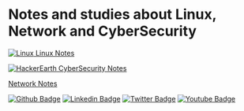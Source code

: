 # Notes and studies about Linux, Network and CyberSecurity



 [![Linux](https://img.shields.io/badge/Linux-FCC624?style=for-the-badge&logo=linux&logoColor=black)  Linux Notes](https://github.com/mateusvdcastro/Linux-Redes-Seguranca/tree/main/Alura%20Linux%20Essential#linux)  

[ ![HackerEarth](https://img.shields.io/badge/HackerEarth-%232C3454.svg?style=for-the-badge&logo=HackerEarth&logoColor=Blue)  CyberSecurity Notes](https://github.com/mateusvdcastro/Linux-Redes-Seguranca/tree/main/Redes%20-%20Seguran%C3%A7a)  

[ Network Notes](https://github.com/mateusvdcastro/Linux-Redes-Seguranca/edit/main/README.md#como-ver-meu-ip-p%C3%BAblico-pelo-terminal)

[![Github Badge](https://img.shields.io/badge/-Github-000?style=flat-square&logo=Github&logoColor=white&link=https://github.com/fagnerpsantos)](https://github.com/fagnerpsantos)
[![Linkedin Badge](https://img.shields.io/badge/-LinkedIn-blue?style=flat-square&logo=Linkedin&logoColor=white&link=https://www.linkedin.com/in/fagnerpsantos/)](https://www.linkedin.com/in/fagnerpsantos/)
[![Twitter Badge](https://img.shields.io/badge/-Twitter-1ca0f1?style=flat-square&labelColor=1ca0f1&logo=twitter&logoColor=white&link=https://twitter.com/fagnerpsantos)](https://twitter.com/fagnerpsantos)
[![Youtube Badge](https://img.shields.io/badge/-YouTube-ff0000?style=flat-square&labelColor=ff0000&logo=youtube&logoColor=white&link=https://www.youtube.com/user/TreinaWeb)](https://www.youtube.com/user/TreinaWeb)
